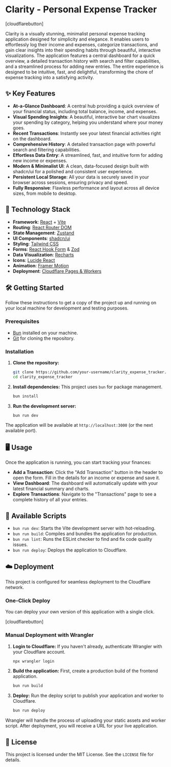 # Clarity - Personal Expense Tracker

[cloudflarebutton]

Clarity is a visually stunning, minimalist personal expense tracking application designed for simplicity and elegance. It enables users to effortlessly log their income and expenses, categorize transactions, and gain clear insights into their spending habits through beautiful, interactive visualizations. The application features a central dashboard for a quick overview, a detailed transaction history with search and filter capabilities, and a streamlined process for adding new entries. The entire experience is designed to be intuitive, fast, and delightful, transforming the chore of expense tracking into a satisfying activity.

## ✨ Key Features

-   **At-a-Glance Dashboard**: A central hub providing a quick overview of your financial status, including total balance, income, and expenses.
-   **Visual Spending Insights**: A beautiful, interactive bar chart visualizes your spending by category, helping you understand where your money goes.
-   **Recent Transactions**: Instantly see your latest financial activities right on the dashboard.
-   **Comprehensive History**: A detailed transaction page with powerful search and filtering capabilities.
-   **Effortless Data Entry**: A streamlined, fast, and intuitive form for adding new income or expenses.
-   **Modern & Minimalist UI**: A clean, data-focused design built with shadcn/ui for a polished and consistent user experience.
-   **Persistent Local Storage**: All your data is securely saved in your browser across sessions, ensuring privacy and speed.
-   **Fully Responsive**: Flawless performance and layout across all device sizes, from mobile to desktop.

## 🚀 Technology Stack

-   **Framework**: [React](https://react.dev/) + [Vite](https://vitejs.dev/)
-   **Routing**: [React Router DOM](https://reactrouter.com/)
-   **State Management**: [Zustand](https://zustand-demo.pmnd.rs/)
-   **UI Components**: [shadcn/ui](https://ui.shadcn.com/)
-   **Styling**: [Tailwind CSS](https://tailwindcss.com/)
-   **Forms**: [React Hook Form](https://react-hook-form.com/) & [Zod](https://zod.dev/)
-   **Data Visualization**: [Recharts](https://recharts.org/)
-   **Icons**: [Lucide React](https://lucide.dev/)
-   **Animation**: [Framer Motion](https://www.framer.com/motion/)
-   **Deployment**: [Cloudflare Pages & Workers](https://workers.cloudflare.com/)

## 🛠️ Getting Started

Follow these instructions to get a copy of the project up and running on your local machine for development and testing purposes.

### Prerequisites

-   [Bun](https://bun.sh/) installed on your machine.
-   [Git](https://git-scm.com/) for cloning the repository.

### Installation

1.  **Clone the repository:**
    ```sh
    git clone https://github.com/your-username/clarity_expense_tracker.git
    cd clarity_expense_tracker
    ```

2.  **Install dependencies:**
    This project uses `bun` for package management.
    ```sh
    bun install
    ```

3.  **Run the development server:**
    ```sh
    bun run dev
    ```

The application will be available at `http://localhost:3000` (or the next available port).

## 🖥️ Usage

Once the application is running, you can start tracking your finances:

-   **Add a Transaction**: Click the "Add Transaction" button in the header to open the form. Fill in the details for an income or expense and save it.
-   **View Dashboard**: The dashboard will automatically update with your latest financial summary and charts.
-   **Explore Transactions**: Navigate to the "Transactions" page to see a complete history of all your entries.

## 📜 Available Scripts

-   `bun run dev`: Starts the Vite development server with hot-reloading.
-   `bun run build`: Compiles and bundles the application for production.
-   `bun run lint`: Runs the ESLint checker to find and fix code quality issues.
-   `bun run deploy`: Deploys the application to Cloudflare.

## ☁️ Deployment

This project is configured for seamless deployment to the Cloudflare network.

### One-Click Deploy

You can deploy your own version of this application with a single click.

[cloudflarebutton]

### Manual Deployment with Wrangler

1.  **Login to Cloudflare:**
    If you haven't already, authenticate Wrangler with your Cloudflare account.
    ```sh
    npx wrangler login
    ```

2.  **Build the application:**
    First, create a production build of the frontend application.
    ```sh
    bun run build
    ```

3.  **Deploy:**
    Run the deploy script to publish your application and worker to Cloudflare.
    ```sh
    bun run deploy
    ```

Wrangler will handle the process of uploading your static assets and worker script. After deployment, you will receive a URL for your live application.

## 📄 License

This project is licensed under the MIT License. See the `LICENSE` file for details.